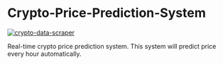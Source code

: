# Crypto-Price-Prediction-System
[![crypto-data-scraper](https://github.com/VAIBHAVPATEL97/Crypto-Price-Prediction-System/actions/workflows/data-scraper.yml/badge.svg)](https://github.com/VAIBHAVPATEL97/Crypto-Price-Prediction-System/actions/workflows/data-scraper.yml)

Real-time crypto price prediction system. This system will predict price every hour automatically. 

